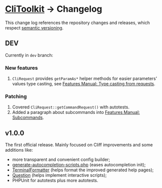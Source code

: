 # [CliToolkit](../README.md) -> Changelog

This change log references the repository changes and releases, which respect [semantic versioning](https://semver.org).

## DEV

Currently in `dev` branch:

### New features

1. `CliRequest` provides `getParamAs*` helper methods for easier parameters' values type casting,
   see [Features Manual: Type casting from requests](features-manual.md#type-casting-from-requests).

### Patching

1. Covered `CliRequest::getCommandRequest()` with autotests.
1. Added a paragraph about subcommands into [Features Manual: Subcommands](features-manual.md#subcommands).

## v1.0.0

The first official release. Mainly focused on Cliff improvements and some additions like:
- more transparent and convenient config builder;
- [generate-autocompletion-scripts.php](tools/cli-toolkit/generate-autocompletion-scripts.php)
  (eases autocompletion init);
- [TerminalFormatter](src/TerminalFormatter.php) (helps format the improved generated help pages);
- [Question](src/Question/Question.php) (helps implement interactive scripts);
- PHPUnit for autotests plus more autotests.
